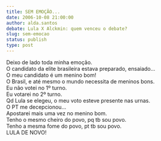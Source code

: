 ```yaml
---
title: SEM EMOÇÃO...
date: 2006-10-08 21:00:00
author: alda.santos
debate: Lula X Alckmin: quem venceu o debate?
slug: sem-emocao
status: publish 
type: post
---
```


Deixo de lado toda minha emoção.  
O candidato da elite brasileira estava preparado, ensaiado...  
O meu candidato é um menino bom!  
O Brasil, e até mesmo o mundo necessita de meninos bons.  
Eu não votei no 1º turno.   
Eu votarei no 2º turno.  
Qd Lula se elegeu, o meu voto esteve presente nas urnas.  
O PT me decepcionou...  
Apostarei mais uma vez no menino bom.  
Tenho o mesmo cheiro do povo, pq tb sou povo.  
Tenho a mesma fome do povo, pt tb sou povo.  
LULA DE NOVO!


